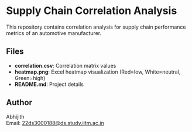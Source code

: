 # Supply Chain Correlation Analysis

This repository contains correlation analysis for supply chain performance metrics of an automotive manufacturer.

## Files
- **correlation.csv**: Correlation matrix values
- **heatmap.png**: Excel heatmap visualization (Red=low, White=neutral, Green=high)
- **README.md**: Project details

## Author
Abhijith  
Email: 22ds3000188@ds.study.iitm.ac.in
